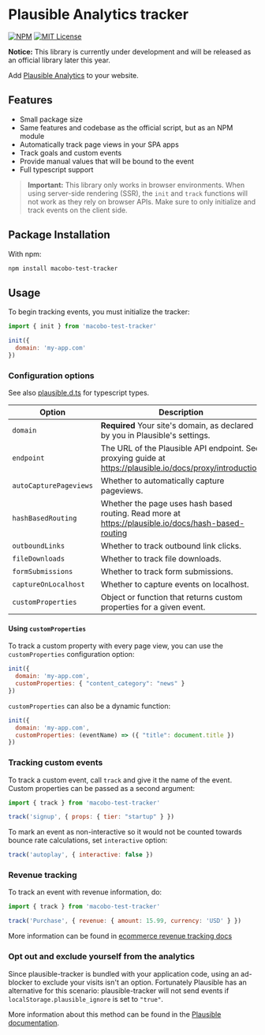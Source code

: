 # Plausible Analytics tracker

[![NPM](https://flat.badgen.net/npm/v/macobo-test-tracker)](https://www.npmjs.com/package/macobo-test-tracker)
[![MIT License](https://img.shields.io/badge/License-MIT-red.svg?style=flat-square)](https://opensource.org/licenses/MIT)

**Notice:** This library is currently under development and will be released as an official library later this year.

Add [Plausible Analytics](https://plausible.io/) to your website.

## Features
- Small package size
- Same features and codebase as the official script, but as an NPM module
- Automatically track page views in your SPA apps
- Track goals and custom events
- Provide manual values that will be bound to the event
- Full typescript support

> **Important:** This library only works in browser environments. When using server-side rendering (SSR), the `init` and `track` functions will not work as they rely on browser APIs. Make sure to only initialize and track events on the client side.

## Package Installation

With npm:

```bash
npm install macobo-test-tracker
```

## Usage

To begin tracking events, you must initialize the tracker:

```javascript
import { init } from 'macobo-test-tracker'

init({
  domain: 'my-app.com'
})
```

### Configuration options

See also [plausible.d.ts](https://github.com/plausible/analytics/blob/master/tracker/npm_package/plausible.d.ts) for typescript types.

| Option | Description | Default |
| --- | --- | --- |
| `domain` | **Required** Your site's domain, as declared by you in Plausible's settings. | |
| `endpoint` | The URL of the Plausible API endpoint. See proxying guide at https://plausible.io/docs/proxy/introduction | `"https://plausible.io/api/event"` |
| `autoCapturePageviews` | Whether to automatically capture pageviews. | `true` |
| `hashBasedRouting` | Whether the page uses hash based routing. Read more at https://plausible.io/docs/hash-based-routing | `false` |
| `outboundLinks` | Whether to track outbound link clicks. | `false` |
| `fileDownloads` |  Whether to track file downloads. | `false` |
| `formSubmissions` | Whether to track form submissions. | `false` |
| `captureOnLocalhost` | Whether to capture events on localhost. | `false` |
| `customProperties` | Object or function that returns custom properties for a given event. | `{}` |

#### Using `customProperties`

To track a custom property with every page view, you can use the `customProperties` configuration option:

```javascript
init({
  domain: 'my-app.com',
  customProperties: { "content_category": "news" }
})
```

`customProperties` can also be a dynamic function:

```javascript
init({
  domain: 'my-app.com',
  customProperties: (eventName) => ({ "title": document.title })
})
```

### Tracking custom events

To track a custom event, call `track` and give it the name of the event. Custom properties can be passed as a second argument:

```javascript
import { track } from 'macobo-test-tracker'

track('signup', { props: { tier: "startup" } })
```

To mark an event as non-interactive so it would not be counted towards bounce rate calculations, set `interactive` option:

```javascript
track('autoplay', { interactive: false })
```

### Revenue tracking

To track an event with revenue information, do:

```javascript
import { track } from 'macobo-test-tracker'

track('Purchase', { revenue: { amount: 15.99, currency: 'USD' } })
```

More information can be found in [ecommerce revenue tracking docs](https://plausible.io/docs/ecommerce-revenue-tracking)

### Opt out and exclude yourself from the analytics

Since plausible-tracker is bundled with your application code, using an ad-blocker to exclude your visits isn't an option. Fortunately Plausible has an alternative for this scenario: plausible-tracker will not send events if `localStorage.plausible_ignore` is set to `"true"`.

More information about this method can be found in the [Plausible documentation](https://plausible.io/docs/excluding-localstorage).
